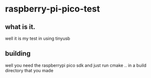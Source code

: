 # raspberry-pi-pico-test
## what is it.
well it is my test in using tinyusb
## building
well you need the raspberrypi pico sdk and just run cmake .. in a build directory that you made